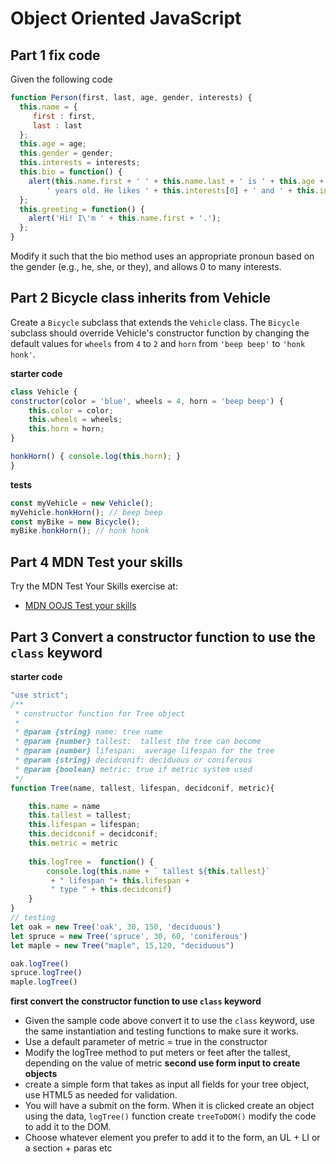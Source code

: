 # Object Oriented JavaScript

## Part 1 fix code
Given the following code 
```JavaScript
function Person(first, last, age, gender, interests) {
  this.name = {
     first : first,
     last : last
  };
  this.age = age;
  this.gender = gender;
  this.interests = interests;
  this.bio = function() {
    alert(this.name.first + ' ' + this.name.last + ' is ' + this.age + 
    	' years old. He likes ' + this.interests[0] + ' and ' + this.interests[1] + '.');
  };
  this.greeting = function() {
    alert('Hi! I\'m ' + this.name.first + '.');
  };
}
```
Modify it such that the bio method uses an appropriate pronoun based on the gender (e.g., he, she, or they), and allows 0 to many interests.
## Part 2 Bicycle class inherits from Vehicle

Create a `Bicycle` subclass that extends the `Vehicle` class. The `Bicycle` subclass should override Vehicle's constructor function by changing the default values for `wheels` from `4` to `2` and `horn` from `'beep beep'` to `'honk honk'`.

**starter code**
```javascript
class Vehicle {
constructor(color = 'blue', wheels = 4, horn = 'beep beep') {
	this.color = color;
	this.wheels = wheels;
	this.horn = horn;
}

honkHorn() { console.log(this.horn); }
}
```
**tests**
```javascript
const myVehicle = new Vehicle();
myVehicle.honkHorn(); // beep beep
const myBike = new Bicycle();
myBike.honkHorn(); // honk honk
```
## Part 4 MDN Test your skills
Try the MDN Test Your Skills exercise at:
* [MDN OOJS Test your skills](https://developer.mozilla.org/en-US/docs/Learn/JavaScript/Objects/Test_your_skills:_Object-oriented_JavaScript)
## Part 3 Convert a constructor function to use the `class` keyword
**starter code**
```JavaScript
"use strict";
/**
 * constructor function for Tree object 
 *
 * @param {string} name: tree name
 * @param {number} tallest:  tallest the tree can become
 * @param {number} lifespan:  average lifespan for the tree
 * @param {string} decidconif: deciduous or coniferous 
 * @param {boolean} metric: true if metric system used
 */
function Tree(name, tallest, lifespan, decidconif, metric){

    this.name = name 
    this.tallest = tallest;
    this.lifespan = lifespan;
    this.decidconif = decidconif;
    this.metric = metric
 
    this.logTree =  function() {
        console.log(this.name + ` tallest ${this.tallest}`
         + " lifespan "+ this.lifespan +
         " type " + this.decidconif)    
    } 
}
// testing
let oak = new Tree('oak', 30, 150, 'deciduous')
let spruce = new Tree('spruce', 30, 60, 'coniferous')
let maple = new Tree("maple", 15,120, "deciduous")

oak.logTree()
spruce.logTree()
maple.logTree()
```
**first convert the constructor function to use `class` keyword**
* Given the sample code above convert it to use the `class` keyword, use the same instantiation and testing functions to make sure it works.
* Use a default parameter of metric = true in the constructor
* Modify the logTree method to put meters or feet  after the tallest, depending on the value of metric
**second use form input to create objects**
* create a simple form that takes as input all fields for your tree object, use HTML5 as needed for validation.
* You will have a submit on the form. When it is clicked create an object using the data, `logTree()` function create `treeToDOM()` modify the code to add it to the DOM.
* Choose whatever element you prefer to add it to the form, an UL + LI or a section + paras etc
